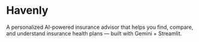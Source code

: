 # Havenly
A personalized AI-powered insurance advisor that helps you find, compare, and understand insurance health plans — built with Gemini + Streamlit.
